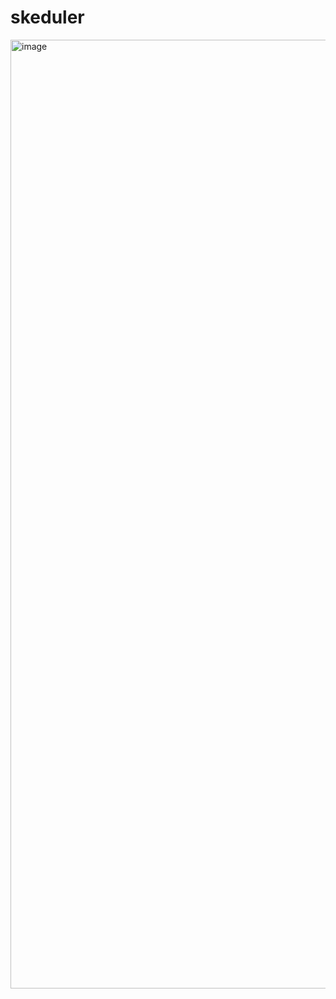 # skeduler
<img width="1518" alt="image" src="https://user-images.githubusercontent.com/69445075/233547199-ed62feac-5ae3-468a-b68d-8e5ae67959c2.png">
